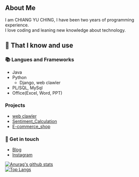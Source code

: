 ## About Me
I am CHIANG YU CHING, I have been two years of programming experience.  
I love coding and leaning new knowledge about technology.


## 🧠 That I know and use

### 📚 Langues and Frameworks
- Java
- Python
  - Django, web clawler
- PL/SQL, MySql
- Office(Excel, Word, PPT)

### Projects
- [web clawler](https://github.com/melody50819/web-crawler)
- [Sentiment_Calculation](https://github.com/melody50819/Sentiment_Calculation)
- [E-commerce_shop](https://github.com/melody50819/E-commerce_shop)

### 🔗 Get in touch
- [Blog](https://yujustcoding.com/)
- [Instagram](https://www.instagram.com/yujustcoding/)


[![Anurag's github stats](https://github-readme-stats.vercel.app/api?username=melody50819&theme=gruvbox)](https://github.com/melody50819/github-readme-stats)  
[![Top Langs](https://github-readme-stats.vercel.app/api/top-langs/?username=melody50819&layout=compact&theme=gruvbox)](https://github.com/melody50819/github-readme-stats)
